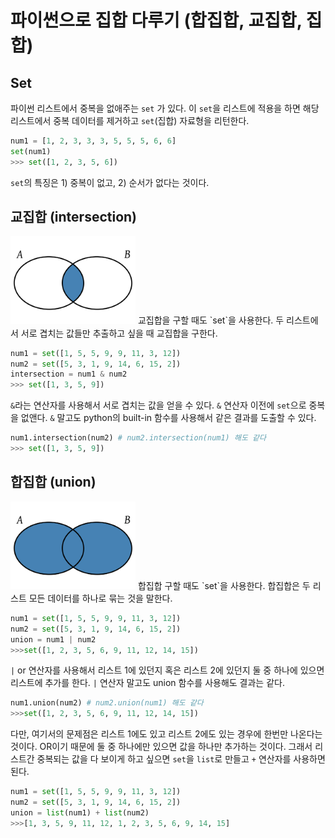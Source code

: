 # 파이썬으로 집합 다루기 (합집합, 교집합, 집합)

## Set
파이썬 리스트에서 중복을 없애주는 `set` 가 있다. 이 `set`을 리스트에 적용을 하면 해당 리스트에서 중복 데이터를 제거하고 `set`(집합) 자료형을 리턴한다.

```python
num1 = [1, 2, 3, 3, 3, 5, 5, 5, 6, 6]
set(num1)
>>> set([1, 2, 3, 5, 6])
```

`set`의 특징은 1) 중복이 없고, 2) 순서가 없다는 것이다.

## 교집합 (intersection)
<img src="./images/intersection.png" style="width:200px;">
교집합을 구할 때도 `set`을 사용한다. 두 리스트에서 서로 겹치는 값들만 추출하고 싶을 때 교집합을 구한다. 

```python
num1 = set([1, 5, 5, 9, 9, 11, 3, 12])
num2 = set([5, 3, 1, 9, 14, 6, 15, 2])
intersection = num1 & num2
>>> set([1, 3, 5, 9])
```

`&`라는 연산자를 사용해서 서로 겹치는 값을 얻을 수 있다. `&` 연산자 이전에 `set`으로 중복을 없앤다. `&` 말고도 python의 built-in 함수를 사용해서 같은 결과를 도출할 수 있다. 

```python
num1.intersection(num2) # num2.intersection(num1) 해도 같다
>>> set([1, 3, 5, 9])
```


## 합집합 (union)
<img src="./images/union.png" style="width:200px;">
합집합 구할 때도 `set`을 사용한다. 합집합은 두 리스트 모든 데이터를 하나로 묶는 것을 말한다. 

```python
num1 = set([1, 5, 5, 9, 9, 11, 3, 12])
num2 = set([5, 3, 1, 9, 14, 6, 15, 2])
union = num1 | num2
>>>set([1, 2, 3, 5, 6, 9, 11, 12, 14, 15])
```

`|` or 연산자를 사용해서 리스트 1에 있던지 혹은 리스트 2에 있던지 둘 중 하나에 있으면 리스트에 추가를 한다. `|` 연산자 말고도 union 함수를 사용해도 결과는 같다.

```python
num1.union(num2) # num2.union(num1) 해도 같다
>>>set([1, 2, 3, 5, 6, 9, 11, 12, 14, 15])
```

다만, 여기서의 문제점은 리스트 1에도 있고 리스트 2에도 있는 경우에 한번만 나온다는 것이다. OR이기 때문에 둘 중 하나에만 있으면 값을 하나만 추가하는 것이다. 그래서 리스트간 중복되는 값을 다 보이게 하고 싶으면 `set`을 `list`로 만들고 `+` 연산자를 사용하면 된다. 

```python
num1 = set([1, 5, 5, 9, 9, 11, 3, 12])
num2 = set([5, 3, 1, 9, 14, 6, 15, 2])
union = list(num1) + list(num2)
>>>[1, 3, 5, 9, 11, 12, 1, 2, 3, 5, 6, 9, 14, 15]
```
